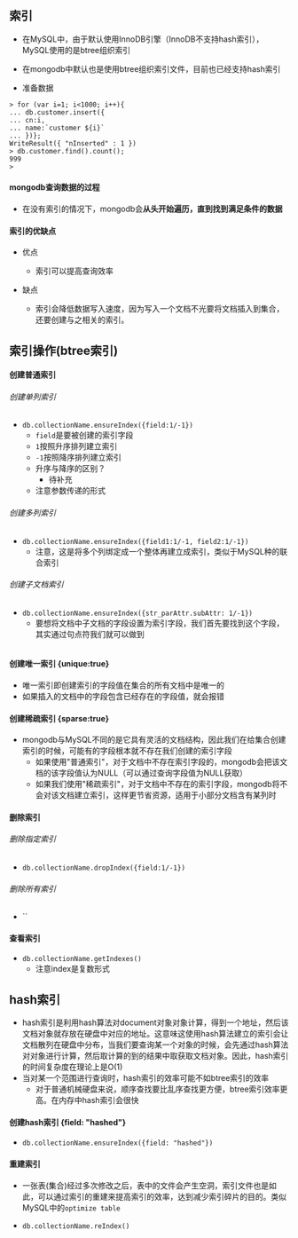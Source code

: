 ## 索引
- 在MySQL中，由于默认使用InnoDB引擎（InnoDB不支持hash索引），MySQL使用的是btree组织索引
- 在mongodb中默认也是使用btree组织索引文件，目前也已经支持hash索引


- 准备数据

```
> for (var i=1; i<1000; i++){
... db.customer.insert({
... cn:i,
... name:`customer ${i}`
... })};
WriteResult({ "nInserted" : 1 })
> db.customer.find().count();
999
>
```

#### mongodb查询数据的过程
- 在没有索引的情况下，mongodb会**从头开始遍历，直到找到满足条件的数据**


#### 索引的优缺点
- 优点
	- 索引可以提高查询效率

- 缺点
	- 索引会降低数据写入速度，因为写入一个文档不光要将文档插入到集合，还要创建与之相关的索引。





## 索引操作(btree索引)

#### 创建普通索引
###### 创建单列索引
- `db.collectionName.ensureIndex({field:1/-1})`
	- `field`是要被创建的索引字段
	- `1`按照升序排列建立索引
	- `-1`按照降序排列建立索引
	- 升序与降序的区别？
		- 待补充
	- 注意参数传递的形式

###### 创建多列索引
- `db.collectionName.ensureIndex({field1:1/-1, field2:1/-1})`
	- 注意，这是将多个列绑定成一个整体再建立成索引，类似于MySQL种的联合索引




###### 创建子文档索引
- `db.collectionName.ensureIndex({str_parAttr.subAttr: 1/-1})`
	- 要想将文档中子文档的字段设置为索引字段，我们首先要找到这个字段，其实通过句点符我们就可以做到


```

```


#### 创建唯一索引 {unique:true}
- 唯一索引即创建索引的字段值在集合的所有文档中是唯一的
- 如果插入的文档中的字段包含已经存在的字段值，就会报错


#### 创建稀疏索引	 {sparse:true}
- mongodb与MySQL不同的是它具有灵活的文档结构，因此我们在给集合创建索引的时候，可能有的字段根本就不存在我们创建的索引字段
	- 如果使用"普通索引"，对于文档中不存在索引字段的，mongodb会把该文档的该字段值认为NULL（可以通过查询字段值为NULL获取）
	- 如果我们使用"稀疏索引"，对于文档中不存在的索引字段，mongodb将不会对该文档建立索引，这样更节省资源，适用于小部分文档含有某列时



#### 删除索引
###### 删除指定索引
- `db.collectionName.dropIndex({field:1/-1})`

###### 删除所有索引
- ``


#### 查看索引
- `db.collectionName.getIndexes()`
	- 注意index是复数形式

## hash索引
- hash索引是利用hash算法对document对象对象计算，得到一个地址，然后该文档对象就存放在硬盘中对应的地址。这意味这使用hash算法建立的索引会让文档散列在硬盘中分布，当我们要查询某一个对象的时候，会先通过hash算法对对象进行计算，然后取计算的到的结果中取获取文档对象。因此，hash索引的时间复杂度在理论上是O(1)
- 当对某一个范围进行查询时，hash索引的效率可能不如btree索引的效率
	- 对于普通机械硬盘来说，顺序查找要比乱序查找更方便，btree索引效率更高。在内存中hash索引会很快

#### 创建hash索引  {field: "hashed"}
- `db.collectionName.ensureIndex({field: "hashed"})`


#### 重建索引
- 一张表(集合)经过多次修改之后，表中的文件会产生空洞，索引文件也是如此，可以通过索引的重建来提高索引的效率，达到减少索引碎片的目的。类似MySQL中的`optimize table`

- `db.collectionName.reIndex()`

